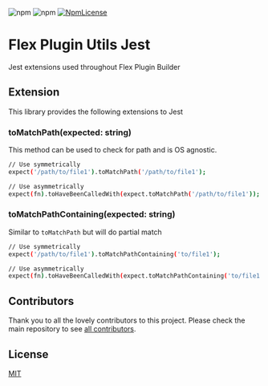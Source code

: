 ![npm](https://img.shields.io/npm/v/flex-plugin-utils-jest.svg?style=square)
![npm](https://img.shields.io/npm/dt/flex-plugin-utils-jest.svg?style=square)
[![NpmLicense](https://img.shields.io/npm/l/flex-plugin-utils-jest.svg?style=square)](../../LICENSE)

# Flex Plugin Utils Jest

Jest extensions used throughout Flex Plugin Builder

## Extension

This library provides the following extensions to Jest

### toMatchPath(expected: string)

This method can be used to check for path and is OS agnostic.

```bash
// Use symmetrically
expect('/path/to/file1').toMatchPath('/path/to/file1');

// Use asymmetrically
expect(fn).toHaveBeenCalledWith(expect.toMatchPath('/path/to/file1'));
```

### toMatchPathContaining(expected: string)

Similar to `toMatchPath` but will do partial match

```bash
// Use symmetrically
expect('/path/to/file1').toMatchPathContaining('to/file1');

// Use asymmetrically
expect(fn).toHaveBeenCalledWith(expect.toMatchPathContaining('to/file1'));
```

## Contributors

Thank you to all the lovely contributors to this project. Please check the main repository to see [all contributors](https://github.com/twilio/flex-plugin-builder#contributors).

## License

[MIT](../../LICENSE)
